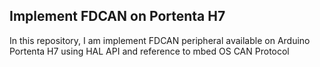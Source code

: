 ## Implement FDCAN on Portenta H7 

In this repository, I am implement FDCAN peripheral available on Arduino Portenta H7 using HAL API and reference to mbed OS CAN Protocol